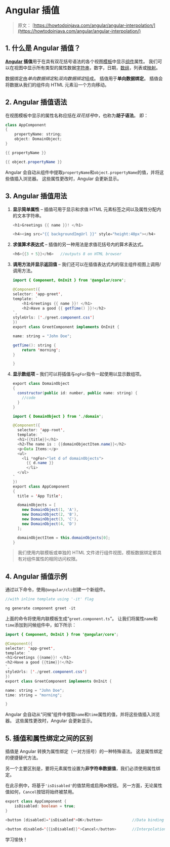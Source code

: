 # Angular 插值

> 原文： [https://howtodoinjava.com/angular/angular-interpolation/](https://howtodoinjava.com/angular/angular-interpolation/)

## 1\. 什么是 Angular 插值？

**[Angular](https://howtodoinjava.com/angular/dev-workspace-setup/) 插值**用于在具有双花括号语法的各个视图[模板](https://howtodoinjava.com/angular/angular-templates-and-views/)中显示[组件](https://howtodoinjava.com/angular/angular-component/)属性。 我们可以在视图中显示所有类型的属性数据[字符串](https://howtodoinjava.com/typescript/string-literal-types/)，数字，日期，[数组](https://howtodoinjava.com/typescript/arrays/)，列表或[映射](https://howtodoinjava.com/typescript/maps/)。

数据绑定由*单向数据绑定*和*双向数据绑定*组成。 插值用于**单向数据绑定**。 插值会将数据从我们的组件向 HTML 元素沿一个方向移动。

## 2\. Angular 插值语法

在视图模板中显示的属性名称应括在*双花括号*中，也称为**胡子语法**。 即：

```java
class AppComponent 
{
    propertyName: string;
    object: DomainObject;
}

{{ propertyName }}

{{ object.propertyName }}

```

Angular 会自动从组件中提取`propertyName`和`object.propertyName`的值，并将这些值插入浏览器。 这些属性更改时，Angular 会更新显示。

## 3\. Angular 插值用法

1.  **显示简单属性** – 插值可用于显示和求值 HTML 元素标签之间以及属性分配内的文本字符串。

    ```java
    <h1>Greetings {{ name }}! </h1>

    <h4><img src="{{ backgroundImgUrl }}" style="height:40px"></h4>

    ```

2.  **求值算术表达式** – 插值的另一种用法是求值花括号内的算术表达式。

    ```java
    <h6>{{3 + 5}}</h6>   //outputs 8 on HTML browser

    ```

3.  **调用方法并显示返回值** – 我们还可以在插值表达式内的宿主组件视图上调用/调用方法。

    ```java
    import { Component, OnInit } from '@angular/core';

    @Component({
    selector: 'app-greet',
    template: `
        <h1>Greetings {{ name }}! </h1>
        <h2>Have a good {{ getTime() }}!</h2>
    `,
    styleUrls: ['./greet.component.css']
    })
    export class GreetComponent implements OnInit {

    name: string = "John Doe";

    getTime(): string {
        return 'morning';
    }

    }

    ```

4.  **显示数组项** – 我们可以将插值与`ngFor`指令一起使用以显示数组项。

    ```java
    export class DomainObject 
    {
      constructor(public id: number, public name: string) {
        //code
      }
    }

    ```

    ```java
    import { DomainObject } from './domain';

    @Component({
      selector: 'app-root',
      template: `
      <h1>{{title}}</h1>
      <h2>The name is : {{domainObjectItem.name}}</h2>
      <p>Data Items:</p>
      <ul>
        <li *ngFor="let d of domainObjects">
          {{ d.name }}
          </li>
      </ul>
    `
    })
    export class AppComponent 
    {
      title = 'App Title';

      domainObjects = [
        new DomainObject(1, 'A'),
        new DomainObject(2, 'B'),
        new DomainObject(3, 'C'),
        new DomainObject(4, 'D')
      ];

      domainObjectItem = this.domainObjects[0];
    }

    ```

> 我们使用内联模板或单独的 HTML 文件进行组件视图，模板数据绑定都具有对组件属性的相同访问权限。

## 4\. Angular 插值示例

通过以下命令，使用`@angular/cli`创建一个新组件。

```java
//with inline template using '-it' flag

ng generate component greet -it

```

上面的命令将使用内联模板生成“`greet.component.ts`”。 让我们将属性`name`和`time`添加到问候组件中，如下所示：

```java
import { Component, OnInit } from '@angular/core';

@Component({
selector: 'app-greet',
template: `
<h1>Greetings {{name}}! </h1>
<h2>Have a good {{time}}!</h2>
`,
styleUrls: ['./greet.component.css']
})
export class GreetComponent implements OnInit {

name: string = "John Doe";
time: string = "morning";

}

```

Angular 会自动从“问候”组件中提取`name`和`time`属性的值，并将这些值插入浏览器。 这些属性更改时，Angular 会更新显示。

## 5\. 插值和属性绑定之间的区别

插值是 Angular 转换为属性绑定（一对方括号）的一种特殊语法。 这是属性绑定的便捷替代方法。

另一个主要区别是，要将元素属性设置为**非字符串数据值**，我们必须使用属性绑定。

在此示例中，将基于`'isDisabled'`的值禁用或启用`OK`按钮。 另一方面，无论属性值如何，`Cancel`按钮将始终被禁用。

```java
export class AppComponent {
    isDisabled: boolean = true;
}

<button [disabled]='isDisabled'>OK</button>             //Data binding

<button disabled='{{isDisabled}}'>Cancel</button>       //Interpolation

```

学习愉快！